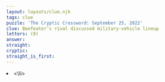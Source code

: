 ```yaml
---
layout: layouts/clue.njk
tags: clue
puzzle: 'The Cryptic Crossword: September 25, 2022'
clue: Beefeater’s rival discussed military-vehicle lineup
letters: (9)
answer:
straight:
cryptic:
straight_is_first:
---
```

<li><\li>